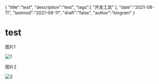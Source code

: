 {
  "title":"test",
  "description":"test",
  "tags":[
    "开发工具"
  ],
  "date":"2021-08-11",
  "lastmod":"2021-08-11",
  "draft":"false",
  "author":"kingram"
}



# test



图片1



![1](/img/test/1.jpg)



图片2

![2](/img/test/2.jpg)

